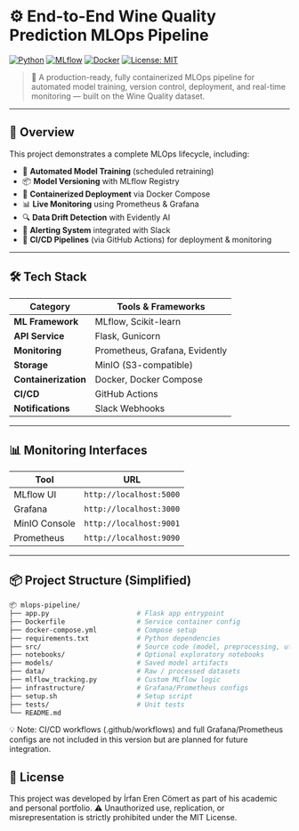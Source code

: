 # ⚙️ End-to-End Wine Quality Prediction MLOps Pipeline

[![Python](https://img.shields.io/badge/Python-3.9%2B-blue)](https://python.org)
[![MLflow](https://img.shields.io/badge/MLflow-2.10%2B-orange)](https://mlflow.org)
[![Docker](https://img.shields.io/badge/Docker-20.10%2B-blue)](https://docker.com)
[![License: MIT](https://img.shields.io/badge/License-MIT-yellow.svg)](LICENSE)

> 🎯 A production-ready, fully containerized MLOps pipeline for automated model training, version control, deployment, and real-time monitoring — built on the Wine Quality dataset.

---

## 🚀 Overview

This project demonstrates a complete MLOps lifecycle, including:

- 🔁 **Automated Model Training** (scheduled retraining)
- 📦 **Model Versioning** with MLflow Registry
- 🐳 **Containerized Deployment** via Docker Compose
- 📊 **Live Monitoring** using Prometheus & Grafana
- 🔍 **Data Drift Detection** with Evidently AI
- 🚨 **Alerting System** integrated with Slack
- 🔧 **CI/CD Pipelines** (via GitHub Actions) for deployment & monitoring

---

## 🛠️ Tech Stack

| Category        | Tools & Frameworks                       |
|----------------|------------------------------------------|
| **ML Framework**  | MLflow, Scikit-learn                   |
| **API Service**   | Flask, Gunicorn                        |
| **Monitoring**    | Prometheus, Grafana, Evidently         |
| **Storage**       | MinIO (S3-compatible)                  |
| **Containerization** | Docker, Docker Compose             |
| **CI/CD**         | GitHub Actions                         |
| **Notifications** | Slack Webhooks                         |

---

## 📊 Monitoring Interfaces

| Tool         | URL                             |
|--------------|----------------------------------|
| MLflow UI    | `http://localhost:5000`         |
| Grafana      | `http://localhost:3000`         |
| MinIO Console| `http://localhost:9001`         |
| Prometheus   | `http://localhost:9090`         |

---

## 📦 Project Structure (Simplified)

```bash
📦 mlops-pipeline/
├── app.py                      # Flask app entrypoint
├── Dockerfile                  # Service container config
├── docker-compose.yml          # Compose setup
├── requirements.txt            # Python dependencies
├── src/                        # Source code (model, preprocessing, utils)
├── notebooks/                  # Optional exploratory notebooks
├── models/                     # Saved model artifacts
├── data/                       # Raw / processed datasets
├── mlflow_tracking.py          # Custom MLflow logic
├── infrastructure/             # Grafana/Prometheus configs
├── setup.sh                    # Setup script
├── tests/                      # Unit tests
└── README.md
```
💡 Note: CI/CD workflows (.github/workflows) and full Grafana/Prometheus configs are not included in this version but are planned for future integration.

## 📝 License

This project was developed by İrfan Eren Cömert as part of his academic and personal portfolio.
⚠️ Unauthorized use, replication, or misrepresentation is strictly prohibited under the MIT License.
